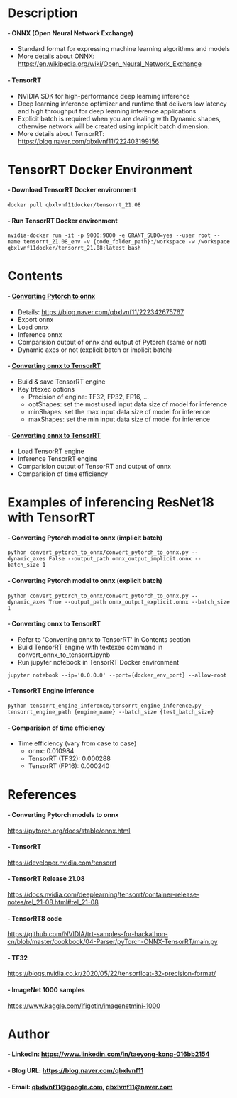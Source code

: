 

Description
=============

#### - ONNX (Open Neural Network Exchange)
  - Standard format for expressing machine learning algorithms and models
  - More details about ONNX: https://en.wikipedia.org/wiki/Open_Neural_Network_Exchange

#### - TensorRT
  - NVIDIA SDK for high-performance deep learning inference
  - Deep learning inference optimizer and runtime that delivers low latency and high throughput for deep learning inference applications
  - Explicit batch is required when you are dealing with Dynamic shapes, otherwise network will be created using implicit batch dimension.
  - More details about TensorRT: https://blog.naver.com/qbxlvnf11/222403199156
  
TensorRT Docker Environment
=============

#### - Download TensorRT Docker environment
```
docker pull qbxlvnf11docker/tensorrt_21.08
```

#### - Run TensorRT Docker environment
```
nvidia-docker run -it -p 9000:9000 -e GRANT_SUDO=yes --user root --name tensorrt_21.08_env -v {code_folder_path}:/workspace -w /workspace qbxlvnf11docker/tensorrt_21.08:latest bash
```

Contents
=============
#### - [Converting Pytorch to onnx](https://github.com/qbxlvnf11/convert-pytorch-onnx-tensorrt/blob/TensorRT-21.08/convert_pytorch_to_onnx/convert_pytorch_to_onnx.py)
  - Details: https://blog.naver.com/qbxlvnf11/222342675767
  - Export onnx
  - Load onnx
  - Inference onnx
  - Comparision output of onnx and output of Pytorch (same or not)
  - Dynamic axes or not (explicit batch or implicit batch)

#### - [Converting onnx to TensorRT](https://github.com/qbxlvnf11/convert-pytorch-onnx-tensorrt/blob/TensorRT-21.08/convert_onnx_to_tensorrt.ipynb)
  - Build & save TensorRT engine
  - Key trtexec options
    - Precision of engine: TF32, FP32, FP16, ...
    - optShapes: set the most used input data size of model for inference
    - minShapes: set the max input data size of model for inference
    - maxShapes: set the min input data size of model for inference

#### - [Converting onnx to TensorRT](https://github.com/qbxlvnf11/convert-pytorch-onnx-tensorrt/blob/TensorRT-21.08/tensorrt_engine_inference/tensorrt_engine_inference.py)
  - Load TensorRT engine
  - Inference TensorRT engine
  - Comparision output of TensorRT and output of onnx
  - Comparision of time efficiency
  
Examples of inferencing ResNet18 with TensorRT
=============

#### - Converting Pytorch model to onnx (implicit batch)
```
python convert_pytorch_to_onnx/convert_pytorch_to_onnx.py --dynamic_axes False --output_path onnx_output_implicit.onnx --batch_size 1
```

#### - Converting Pytorch model to onnx (explicit batch)
```
python convert_pytorch_to_onnx/convert_pytorch_to_onnx.py --dynamic_axes True --output_path onnx_output_explicit.onnx --batch_size 1
```

#### - Converting onnx to TensorRT
  - Refer to 'Converting onnx to TensorRT' in Contents section
  - Build TensorRT engine with textexec command in convert_onnx_to_tensorrt.ipynb
  - Run jupyter notebook in TensorRT Docker environment
  ```
  jupyter notebook --ip='0.0.0.0' --port={docker_env_port} --allow-root
  ```

#### - TensorRT Engine inference
```
python tensorrt_engine_inference/tensorrt_engine_inference.py --tensorrt_engine_path {engine_name} --batch_size {test_batch_size}
```

#### - Comparision of time efficiency
  - Time efficiency (vary from case to case)
    - onnx: 0.010984
    - TensorRT (TF32): 0.000288
    - TensorRT (FP16): 0.000240
  
References
=============

#### - Converting Pytorch models to onnx

https://pytorch.org/docs/stable/onnx.html

#### - TensorRT

https://developer.nvidia.com/tensorrt

#### - TensorRT Release 21.08

https://docs.nvidia.com/deeplearning/tensorrt/container-release-notes/rel_21-08.html#rel_21-08

#### - TensorRT8 code

https://github.com/NVIDIA/trt-samples-for-hackathon-cn/blob/master/cookbook/04-Parser/pyTorch-ONNX-TensorRT/main.py

#### - TF32

https://blogs.nvidia.co.kr/2020/05/22/tensorfloat-32-precision-format/

#### - ImageNet 1000 samples

https://www.kaggle.com/ifigotin/imagenetmini-1000

Author
=============

#### - LinkedIn: https://www.linkedin.com/in/taeyong-kong-016bb2154

#### - Blog URL: https://blog.naver.com/qbxlvnf11

#### - Email: qbxlvnf11@google.com, qbxlvnf11@naver.com

